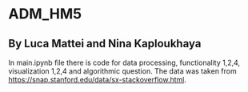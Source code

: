 # ADM_HM5            
## By Luca Mattei and Nina Kaploukhaya
In main.ipynb file there is code for data processing, functionality 1,2,4, visualization 1,2,4 and algorithmic question. The data was taken from https://snap.stanford.edu/data/sx-stackoverflow.html.
